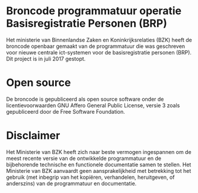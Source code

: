 # Broncode programmatuur operatie Basisregistratie Personen (BRP)

Het ministerie van Binnenlandse Zaken en Koninkrijksrelaties (BZK) heeft de broncode openbaar gemaakt van de programmatuur die was geschreven voor nieuwe centrale ict-systemen voor de basisregistratie personen (BRP). Dit project is in juli 2017 gestopt.

# Open source
De broncode is gepubliceerd als open source software onder de licentievoorwaarden GNU Affero General Public License, versie 3 zoals gepubliceerd door de Free Software Foundation. 

# Disclaimer
Het Ministerie van BZK heeft zich naar beste vermogen ingespannen om de meest recente versie van de ontwikkelde programmatuur en de bijbehorende technische en functionele documentatie samen te stellen. Het Ministerie van BZK aanvaardt geen aansprakelijkheid met betrekking tot het gebruik (met inbegrip van het kopiëren, verhandelen, heruitgeven, of anderszins) van de programmatuur en documentatie.

